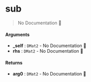 # sub

> No Documentation 🚧

#### Arguments

- **\_self** : `DMat2` \- No Documentation 🚧
- **rhs** : `DMat2` \- No Documentation 🚧

#### Returns

- **arg0** : `DMat2` \- No Documentation 🚧